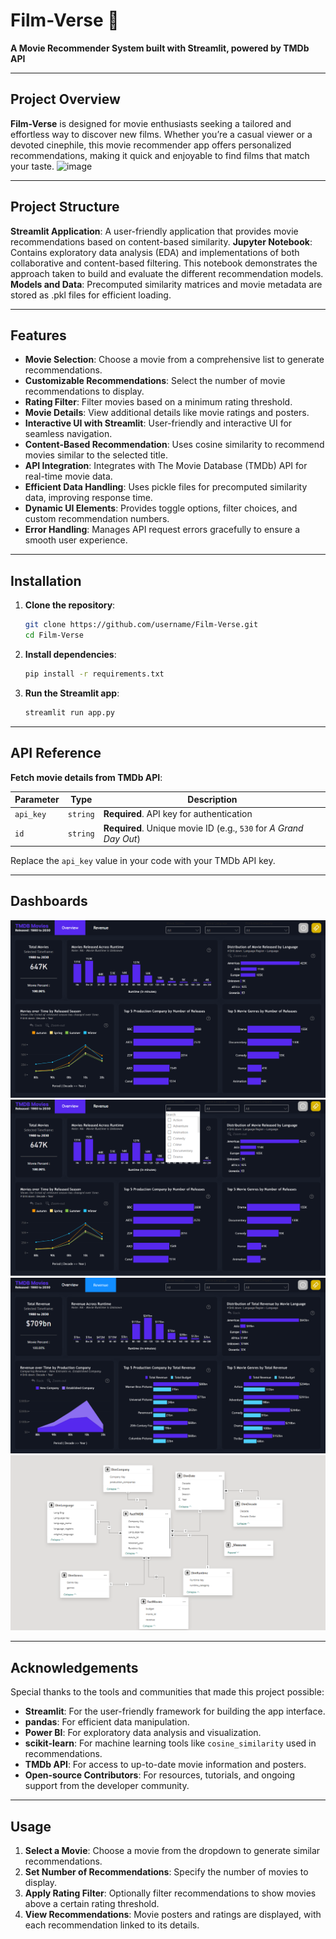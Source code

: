 # Film-Verse 🎥

**A Movie Recommender System built with Streamlit, powered by TMDb API**

---

## Project Overview
**Film-Verse** is designed for movie enthusiasts seeking a tailored and effortless way to discover new films. Whether you’re a casual viewer or a devoted cinephile, this movie recommender app offers personalized recommendations, making it quick and enjoyable to find films that match your taste.
![image](https://github.com/user-attachments/assets/ce834243-bf60-4877-af59-a33b8c6604b9)

---

## Project Structure
**Streamlit Application**: A user-friendly application that provides movie recommendations based on content-based similarity.
**Jupyter Notebook**: Contains exploratory data analysis (EDA) and implementations of both collaborative and content-based filtering. This notebook demonstrates the approach taken to build and evaluate the different recommendation models.
**Models and Data**: Precomputed similarity matrices and movie metadata are stored as .pkl files for efficient loading.

---

## Features
- **Movie Selection**: Choose a movie from a comprehensive list to generate recommendations.
- **Customizable Recommendations**: Select the number of movie recommendations to display.
- **Rating Filter**: Filter movies based on a minimum rating threshold.
- **Movie Details**: View additional details like movie ratings and posters.
- **Interactive UI with Streamlit**: User-friendly and interactive UI for seamless navigation.
- **Content-Based Recommendation**: Uses cosine similarity to recommend movies similar to the selected title.
- **API Integration**: Integrates with The Movie Database (TMDb) API for real-time movie data.
- **Efficient Data Handling**: Uses pickle files for precomputed similarity data, improving response time.
- **Dynamic UI Elements**: Provides toggle options, filter choices, and custom recommendation numbers.
- **Error Handling**: Manages API request errors gracefully to ensure a smooth user experience.

---

## Installation
1. **Clone the repository**:
   ```bash
   git clone https://github.com/username/Film-Verse.git
   cd Film-Verse
   ```

2. **Install dependencies**:
   ```bash
   pip install -r requirements.txt
   ```

3. **Run the Streamlit app**:
   ```bash
   streamlit run app.py
   ```

---

## API Reference
**Fetch movie details from TMDb API**:

| Parameter | Type | Description |
| --------- | ---- | ----------- |
| `api_key` | `string` | **Required**. API key for authentication |
| `id`      | `string` | **Required**. Unique movie ID (e.g., `530` for *A Grand Day Out*) |

Replace the `api_key` value in your code with your TMDb API key.

---
## Dashboards 
![Dashboard](./d1.png)
![Dashboard](./d2.png)
![Dashboard](./d5.png)
![Dashboard](./table_view.png)



---

## Acknowledgements
Special thanks to the tools and communities that made this project possible:
- **Streamlit**: For the user-friendly framework for building the app interface.
- **pandas**: For efficient data manipulation.
- **Power BI**: For exploratory data analysis and visualization.
- **scikit-learn**: For machine learning tools like `cosine_similarity` used in recommendations.
- **TMDb API**: For access to up-to-date movie information and posters.
- **Open-source Contributors**: For resources, tutorials, and ongoing support from the developer community.

---

## Usage
1. **Select a Movie**: Choose a movie from the dropdown to generate similar recommendations.
2. **Set Number of Recommendations**: Specify the number of movies to display.
3. **Apply Rating Filter**: Optionally filter recommendations to show movies above a certain rating threshold.
4. **View Recommendations**: Movie posters and ratings are displayed, with each recommendation linked to its details.
